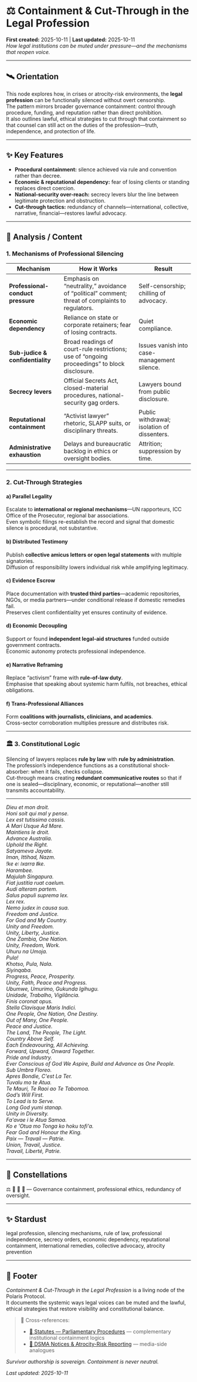 # ⚖️ Containment & Cut-Through in the Legal Profession  
**First created:** 2025-10-11 | **Last updated:** 2025-10-11  
*How legal institutions can be muted under pressure—and the mechanisms that reopen voice.*

---

## 🛰️ Orientation  
This node explores how, in crises or atrocity-risk environments, the **legal profession** can be functionally silenced without overt censorship.  
The pattern mirrors broader governance containment: control through procedure, funding, and reputation rather than direct prohibition.  
It also outlines lawful, ethical strategies to cut through that containment so that counsel can still act on the duties of the profession—truth, independence, and protection of life.

---

## ✨ Key Features  
- **Procedural containment:** silence achieved via rule and convention rather than decree.  
- **Economic & reputational dependency:** fear of losing clients or standing replaces direct coercion.  
- **National-security over-reach:** secrecy levers blur the line between legitimate protection and obstruction.  
- **Cut-through tactics:** redundancy of channels—international, collective, narrative, financial—restores lawful advocacy.

---

## 🪼 Analysis / Content  

### 1. Mechanisms of Professional Silencing  

| Mechanism | How it Works | Result |
|------------|--------------|--------|
| **Professional-conduct pressure** | Emphasis on “neutrality,” avoidance of “political” comment; threat of complaints to regulators. | Self-censorship; chilling of advocacy. |
| **Economic dependency** | Reliance on state or corporate retainers; fear of losing contracts. | Quiet compliance. |
| **Sub-judice & confidentiality** | Broad readings of court-rule restrictions; use of “ongoing proceedings” to block disclosure. | Issues vanish into case-management silence. |
| **Secrecy levers** | Official Secrets Act, closed-material procedures, national-security gag orders. | Lawyers bound from public disclosure. |
| **Reputational containment** | “Activist lawyer” rhetoric, SLAPP suits, or disciplinary threats. | Public withdrawal; isolation of dissenters. |
| **Administrative exhaustion** | Delays and bureaucratic backlog in ethics or oversight bodies. | Attrition; suppression by time. |

---

### 2. Cut-Through Strategies  

#### a) Parallel Legality  
Escalate to **international or regional mechanisms**—UN rapporteurs, ICC Office of the Prosecutor, regional bar associations.  
Even symbolic filings re-establish the record and signal that domestic silence is procedural, not substantive.

#### b) Distributed Testimony  
Publish **collective amicus letters or open legal statements** with multiple signatories.  
Diffusion of responsibility lowers individual risk while amplifying legitimacy.

#### c) Evidence Escrow  
Place documentation with **trusted third parties**—academic repositories, NGOs, or media partners—under conditional release if domestic remedies fail.  
Preserves client confidentiality yet ensures continuity of evidence.

#### d) Economic Decoupling  
Support or found **independent legal-aid structures** funded outside government contracts.  
Economic autonomy protects professional independence.

#### e) Narrative Reframing  
Replace “activism” frame with **rule-of-law duty**.  
Emphasise that speaking about systemic harm fulfils, not breaches, ethical obligations.

#### f) Trans-Professional Alliances  
Form **coalitions with journalists, clinicians, and academics**.  
Cross-sector corroboration multiplies pressure and distributes risk.

---

### 🏛️ 3. Constitutional Logic  
Silencing of lawyers replaces **rule by law** with **rule by administration**.  
The profession’s independence functions as a constitutional shock-absorber: when it fails, checks collapse.  
Cut-through means creating **redundant communicative routes** so that if one is sealed—disciplinary, economic, or reputational—another still transmits accountability.

---

*Dieu et mon droit.*  
*Honi soit qui mal y pense.*  
*Lex est tutissima cassis.*  
*A Mari Usque Ad Mare.*  
*Maintiens le droit.*  
*Advance Australia.*  
*Uphold the Right.*  
*Satyameva Jayate.*  
*Iman, Ittihad, Nazm.*  
*ǃke e꞉ ǀxarra ǁke.*  
*Harambee.*  
*Majulah Singapura.*  
*Fiat justitia ruat caelum.*  
*Audi alteram partem.*  
*Salus populi suprema lex.*  
*Lex rex.*  
*Nemo judex in causa sua.*  
*Freedom and Justice.*  
*For God and My Country.*  
*Unity and Freedom.*  
*Unity, Liberty, Justice.*  
*One Zambia, One Nation.*  
*Unity, Freedom, Work.*  
*Uhuru na Umoja.*  
*Pula!*  
*Khotso, Pula, Nala.*  
*Siyinqaba.*  
*Progress, Peace, Prosperity.*  
*Unity, Faith, Peace and Progress.*  
*Ubumwe, Umurimo, Gukunda Igihugu.*  
*Unidade, Trabalho, Vigilância.*  
*Finis coronat opus.*  
*Stella Clavisque Maris Indici.*  
*One People, One Nation, One Destiny.*  
*Out of Many, One People.*  
*Peace and Justice.*  
*The Land, The People, The Light.*  
*Country Above Self.*  
*Each Endeavouring, All Achieving.*  
*Forward, Upward, Onward Together.*  
*Pride and Industry.*  
*Ever Conscious of God We Aspire, Build and Advance as One People.*  
*Sub Umbra Floreo.*  
*Apres Bondie, C'est La Ter.*  
*Tuvalu mo te Atua.*  
*Te Mauri, Te Raoi ao Te Tabomoa.*  
*God’s Will First.*  
*To Lead is to Serve.*  
*Long God yumi stanap.*  
*Unity in Diversity.*  
*Fa'avae i le Atua Samoa.*  
*Ko e 'Otua mo Tonga ko hoku tofi'a.*  
*Fear God and Honour the King.*  
*Paix — Travail — Patrie.*  
*Union, Travail, Justice.*  
*Travail, Liberté, Patrie.*

---

## 🌌 Constellations  
⚖️ 📜 🧠 🔮 — Governance containment, professional ethics, redundancy of oversight.

---

## ✨ Stardust  
legal profession, silencing mechanisms, rule of law, professional independence, secrecy orders, economic dependency, reputational containment, international remedies, collective advocacy, atrocity prevention  

---

## 🏮 Footer  

*Containment & Cut-Through in the Legal Profession* is a living node of the Polaris Protocol.  
It documents the systemic ways legal voices can be muted and the lawful, ethical strategies that restore visibility and constitutional balance.  

> 📡 Cross-references:
> 
> - [📜 Statutes — Parliamentary Procedures](../📜_Statutes/README.md) — complementary institutional containment logics  
> - [📰 DSMA Notices & Atrocity-Risk Reporting](../📺_Money_Talks_Media/📰_dsma_notices_and_atrocity_risk_reporting.md) — media-side analogues  


*Survivor authorship is sovereign. Containment is never neutral.*  

_Last updated: 2025-10-11_
